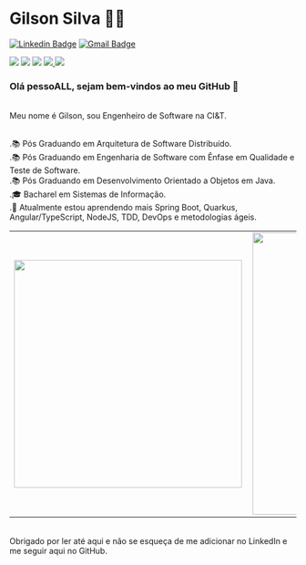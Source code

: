 # Gilson Silva :man_technologist:

[![Linkedin Badge](https://img.shields.io/badge/-LinkedIn-blue?style=flat-square&logo=Linkedin&logoColor=white&link=https://www.linkedin.com/in/gilsoncostadasilva/)](https://www.linkedin.com/in/gilsoncostadasilva/)
[![Gmail Badge](https://img.shields.io/badge/-Gmail-c14438?style=flat-square&logo=Gmail&logoColor=white&link=mailto:gilsonsilvati@gmail.com)](mailto:gilsonsilvati@gmail.com/)
<br/>

<p>
  <img src="http://views.whatilearened.today/views/github/gilsonsilvati/views.svg" />
  <img src="https://img.shields.io/badge/Front End-Angular-f55247" />
  <img src="https://img.shields.io/badge/Back End-Java-f55247" />
  <a href="https://github.com/gilsonsilvati/">
    <img src="https://img.shields.io/github/followers/gilsonsilvati?color=%234CC61E&label=GitHub%20Followers%20%3A" />
  </a>
  <a href="https://github.com/gilsonsilvati?tab=repositories">
    <img src="https://badges.frapsoft.com/os/v2/open-source.svg?v=103" />
  </a>
</p>

### Olá pessoALL, sejam bem-vindos ao meu GitHub 👋

<br/>Meu nome é Gilson, sou Engenheiro de Software na CI&T.

<br/>.📚 Pós Graduando em Arquitetura de Software Distribuído.
<br/>.📚 Pós Graduando em Engenharia de Software com Ênfase em Qualidade e Teste de Software.
<br/>.📚 Pós Graduando em Desenvolvimento Orientado a Objetos em Java.
<br/>.🎓 Bacharel em Sistemas de Informação.
<br/>.🌱 Atualmente estou aprendendo mais Spring Boot, Quarkus, Angular/TypeScript, NodeJS, TDD, DevOps e metodologias ágeis.

<center>
  <table>
    <tr>
        <td><img width="400px" align="left" src="https://github-readme-stats.vercel.app/api/top-langs/?username=gilsonsilvati&hide=html&layout=compact" /></td>
        <td><img width="495px" align="left" src="https://github-readme-stats.vercel.app/api?username=gilsonsilvati&show_icons=true&theme=radical" /></td>
    </tr>   
  </table>
</center>

<br/>Obrigado por ler até aqui e não se esqueça de me adicionar no LinkedIn e me seguir aqui no GitHub.
